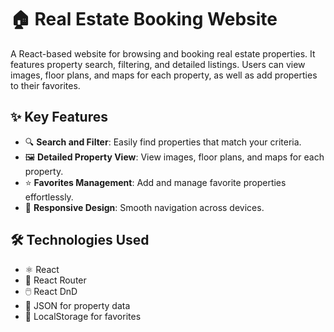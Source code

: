 # 🏠 Real Estate Booking Website

A React-based website for browsing and booking real estate properties. It features property search, filtering, and detailed listings. Users can view images, floor plans, and maps for each property, as well as add properties to their favorites.

## ✨ Key Features
- 🔍 **Search and Filter**: Easily find properties that match your criteria.  
- 🖼️ **Detailed Property View**: View images, floor plans, and maps for each property.  
- ⭐ **Favorites Management**: Add and manage favorite properties effortlessly.  
- 📱 **Responsive Design**: Smooth navigation across devices.  

## 🛠️ Technologies Used
- ⚛️ React  
- 🚦 React Router  
- 🖱️ React DnD  
- 📂 JSON for property data  
- 💾 LocalStorage for favorites  
